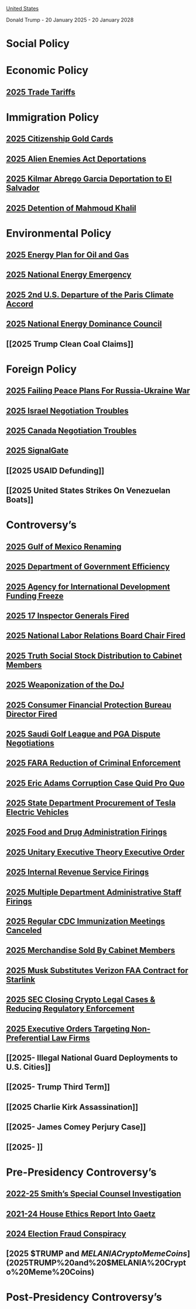 [United States](../United%20States)

Donald Trump - 20 January 2025 - 20 January 2028
# Social Policy

# Economic Policy
## [2025 Trade Tariffs](2025%20Trade%20Tariffs)

# Immigration Policy
## [2025 Citizenship Gold Cards](2025%20Citizenship%20Gold%20Cards)
## [2025 Alien Enemies Act Deportations](2025%20Alien%20Enemies%20Act%20Deportations)
## [2025 Kilmar Abrego Garcia Deportation to El Salvador](2025%20Kilmar%20Abrego%20Garcia%20Deportation%20to%20El%20Salvador)
## [2025 Detention of Mahmoud Khalil](2025%20Detention%20of%20Mahmoud%20Khalil)

# Environmental Policy
## [2025 Energy Plan for Oil and Gas](2025%20Energy%20Plan%20for%20Oil%20and%20Gas)
## [2025 National Energy Emergency](2025%20National%20Energy%20Emergency)
## [2025 2nd U.S. Departure of the Paris Climate Accord](2025%202nd%20U.S.%20Departure%20of%20the%20Paris%20Climate%20Accord)
## [2025 National Energy Dominance Council](2025%20National%20Energy%20Dominance%20Council)
## [[2025 Trump Clean Coal Claims]]

# Foreign Policy
## [2025 Failing Peace Plans For Russia-Ukraine War](2025%20Failing%20Peace%20Plans%20For%20Russia-Ukraine%20War)
## [2025 Israel Negotiation Troubles](2025%20Israel%20Negotiation%20Troubles)
## [2025 Canada Negotiation Troubles](2025%20Canada%20Negotiation%20Troubles)
## [2025 SignalGate](2025%20SignalGate)
## [[2025 USAID Defunding]]
## [[2025 United States Strikes On Venezuelan Boats]]


# Controversy’s
## [2025 Gulf of Mexico Renaming](2025%20Gulf%20of%20Mexico%20Renaming)
## [2025 Department of Government Efficiency](2025%20Department%20of%20Government%20Efficiency.md)
## [2025 Agency for International Development Funding Freeze](2025%20Agency%20for%20International%20Development%20Funding%20Freeze)
## [2025 17 Inspector Generals Fired](2025%2017%20Inspector%20Generals%20Fired)
## [2025 National Labor Relations Board Chair Fired](2025%20National%20Labor%20Relations%20Board%20Chair%20Fired)
## [2025 Truth Social Stock Distribution to Cabinet Members](2025%20Truth%20Social%20Stock%20Distribution%20to%20Cabinet%20Members)
## [2025 Weaponization of the DoJ](2025%20Weaponization%20of%20the%20DoJ)
## [2025 Consumer Financial Protection Bureau Director Fired](2025%20Consumer%20Financial%20Protection%20Bureau%20Director%20Fired)
## [2025 Saudi Golf League and PGA Dispute Negotiations](2025%20Saudi%20Golf%20League%20and%20PGA%20Dispute%20Negotiations)
## [2025 FARA Reduction of Criminal Enforcement](2025%20FARA%20Reduction%20of%20Criminal%20Enforcement)
## [2025 Eric Adams Corruption Case Quid Pro Quo](2025%20NY%20Mayor%20Eric%20Adams%20Corruption%20Case%20Dismissal)
## [2025 State Department Procurement of Tesla Electric Vehicles](2025%20State%20Department%20Procurement%20of%20Tesla%20Electric%20Vehicles)
## [2025 Food and Drug Administration Firings](2025%20Food%20and%20Drug%20Administration%20Firings)
## [2025 Unitary Executive Theory Executive Order](2025%20Unitary%20Executive%20Theory%20Executive%20Order)
## [2025 Internal Revenue Service Firings](2025%20Internal%20Revenue%20Service%20Firings)
## [2025 Multiple Department Administrative Staff Firings](2025%20Multiple%20Department%20Administrative%20Staff%20Firings)
## [2025 Regular CDC Immunization Meetings Canceled](2025%20Regular%20CDC%20Immunization%20Meetings%20Canceled)
## [2025 Merchandise Sold By Cabinet Members](2025%20Merchandise%20Sold%20By%20Cabinet%20Members)
## [2025 Musk Substitutes Verizon FAA Contract for Starlink](2025%20Musk%20Substitutes%20Verizon%20FAA%20Contract%20for%20Starlink)
## [2025 SEC Closing Crypto Legal Cases & Reducing Regulatory Enforcement](2025%20SEC%20Closing%20Crypto%20Legal%20Cases%20&%20Reducing%20Regulatory%20Enforcement)
## [2025 Executive Orders Targeting Non-Preferential Law Firms](2025%20Executive%20Orders%20Targeting%20Non-Preferential%20Law%20Firms)
## [[2025- Illegal National Guard Deployments to U.S. Cities]]

## [[2025- Trump Third Term]]
## [[2025 Charlie Kirk Assassination]]
## [[2025- James Comey Perjury Case]]
## [[2025- ]]
# Pre-Presidency Controversy’s
## [2022-25 Smith’s Special Counsel Investigation](2022-25%20Smith’s%20Special%20Counsel%20Investigation)
## [2021-24 House Ethics Report Into Gaetz](2021-24%20House%20Ethics%20Report%20Into%20Gaetz)
## [2024 Election Fraud Conspiracy](2024%20Election%20Fraud%20Conspiracy)
## [2025 $TRUMP and $MELANIA Crypto Meme Coins](2025%20$TRUMP%20and%20$MELANIA%20Crypto%20Meme%20Coins)

# Post-Presidency Controversy’s
